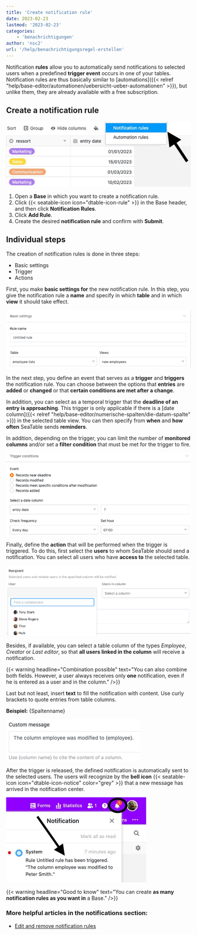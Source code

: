 ```yaml
---
title: 'Create notification rule'
date: 2023-02-23
lastmod: '2023-02-23'
categories:
    - 'benachrichtigungen'
author: 'nsc2'
url: '/help/benachrichtigungsregel-erstellen'
---
```


Notification **rules** allow you to automatically send notifications to selected users when a predefined **trigger event** occurs in one of your tables. Notification rules are thus basically similar to [automations]({{< relref "help/base-editor/automationen/uebersicht-ueber-automationen" >}}), but unlike them, they are already available with a free subscription.

## Create a notification rule

![Create a notification rule](images/create-notification-rule.jpg)

1. Open a **Base** in which you want to create a notification rule.
2. Click {{< seatable-icon icon="dtable-icon-rule" >}} in the Base header, and then click **Notification Rules**.
3. Click **Add Rule**.
4. Create the desired **notification rule** and confirm with **Submit**.

## Individual steps

The creation of notification rules is done in three steps:

- Basic settings
- Trigger
- Actions

First, you make **basic settings for** the new notification rule. In this step, you give the notification rule a **name** and specify in which **table** and in which **view** it should take effect.

![In a first step, you first define basic settings for the newly created notification rule](images/basic-settings-notification-rule-1.png)

In the next step, you define an event that serves as a **trigger** and **triggers** the notification rule. You can choose between the options that **entries** are **added** or **changed** or that **certain conditions are met after a change**.

In addition, you can select as a temporal trigger that the **deadline of an entry is approaching**. This trigger is only applicable if there is a [date column]({{< relref "help/base-editor/numerische-spalten/die-datum-spalte" >}}) in the selected table view. You can then specify from **when** and **how often** SeaTable sends **reminders**.

In addition, depending on the trigger, you can limit the number of **monitored columns** and/or set a **filter condition** that must be met for the trigger to fire.

![Trigger events of a notification rule available for selection](images/trigger-conditions-notification-rule.png)

Finally, define the **action** that will be performed when the trigger is triggered. To do this, first select the **users** to whom SeaTable should send a notification. You can select all users who have **access to** the selected table.

![Selection of users to be notified after triggering the notification rule](images/select-users-to-get-notified-1.png)

Besides, if available, you can select a table column of the types _Employee_, _Creator_ or _Last editor_, so that **all users linked in the column** will receive a notification.

{{< warning  headline="Combination possible"  text="You can also combine both fields. However, a user always receives only **one** notification, even if he is entered as a user and in the column." />}}

Last but not least, insert **text** to fill the notification with content. Use curly brackets to quote entries from table columns.

**Beispiel:** {Spaltenname}

![Definiton of the content of the notification that will be sent after the trigger has been triggered.](images/costum-message-of-the-notification.png)

After the trigger is released, the defined notification is automatically sent to the selected users. The users will recognize by the **bell icon** {{< seatable-icon icon="dtable-icon-notice" color="grey" >}} that a new message has arrived in the notification center.

![Notification sent to a user after a notification rule has been triggered.](images/received-notification-rule.jpg)

{{< warning  headline="Good to know"  text="You can create **as many notification rules as you want in** a Base." />}}

### More helpful articles in the notifications section:

- [Edit and remove notification rules](https://seatable.io/en/docs/benachrichtigungen/benachrichtigungsregeln-bearbeiten-und-entfernen/)
